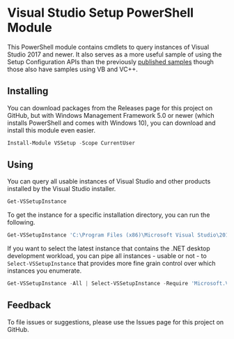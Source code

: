 Visual Studio Setup PowerShell Module
=====================================

This PowerShell module contains cmdlets to query instances of Visual Studio 2017 and newer. It also serves as a more useful sample of using the Setup Configuration APIs than the previously [published samples](https://github.com/microsoft/vs-setup-samples) though those also have samples using VB and VC++.

Installing
----------

You can download packages from the Releases page for this project on GitHub, but with Windows Management Framework 5.0 or newer (which installs PowerShell and comes with Windows 10), you can download and install this module even easier.

```powershell
Install-Module VSSetup -Scope CurrentUser
```

Using
-----

You can query all usable instances of Visual Studio and other products installed by the Visual Studio installer.

```powershell
Get-VSSetupInstance
```

To get the instance for a specific installation directory, you can run the following.

```powershell
Get-VSSetupInstance 'C:\Program Files (x86)\Microsoft Visual Studio\2017\Community'
```

If you want to select the latest instance that contains the .NET desktop development workload, you can pipe all instances - usable or not - to `Select-VSSetupInstance` that provides more fine grain control over which instances you enumerate.

```powershell
Get-VSSetupInstance -All | Select-VSSetupInstance -Require 'Microsoft.VisualStudio.Workload.ManagedDesktop' -Latest
```

Feedback
--------

To file issues or suggestions, please use the Issues page for this project on GitHub.
